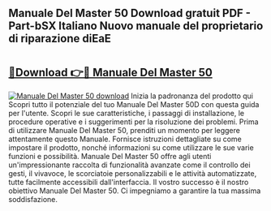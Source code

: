 ## Manuale Del Master 50 Download gratuit PDF - Part-bSX Italiano Nuovo manuale del proprietario di riparazione diEaE

# <h2><a href="http://df9toz.blite.top/?on=Manuale+Del+Master+50">🔗Download 👉🔴 Manuale Del Master 50</a></h2>

[![Manuale Del Master 50 download](https://i.imgur.com/lujVjoI.png)](http://df9toz.blite.top/?on=Manuale+Del+Master+50)
Inizia la padronanza del prodotto qui Scopri tutto il potenziale del tuo Manuale Del Master 50D con questa guida per l'utente. Scopri le sue caratteristiche, i passaggi di installazione, le procedure operative e i suggerimenti per la risoluzione dei problemi. Prima di utilizzare Manuale Del Master 50, prenditi un momento per leggere attentamente questo Manuale. Fornisce istruzioni dettagliate su come impostare il prodotto, nonché informazioni su come utilizzare le sue varie funzioni e possibilità. Manuale Del Master 50 offre agli utenti un'impressionante raccolta di funzionalità avanzate come il controllo dei gesti, il vivavoce, le scorciatoie personalizzabili e le attività automatizzate, tutte facilmente accessibili dall'interfaccia. Il vostro successo è il nostro obiettivo Manuale Del Master 50. Ci impegniamo a garantire la tua massima soddisfazione.
